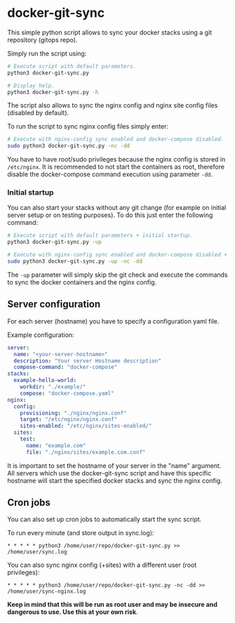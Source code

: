 # docker-git-sync
This simple python script allows to sync your docker stacks using a git repository (gitops repo).

Simply run the script using:
```sh
# Execute script with default parameters.
python3 docker-git-sync.py

# Display help.
python3 docker-git-sync.py -h
```

The script also allows to sync the nginx config and nginx site config files (disabled by default).

To run the script to sync nginx config files simply enter:
```sh
# Execute with nginx-config sync enabled and docker-compose disabled.
sudo python3 docker-git-sync.py -nc -dd
```
You have to have root/sudo privileges because the nginx config is stored in ``/etc/nginx``.
It is recommended to not start the containers as root, therefore disable the docker-compose command execution using parameter ``-dd``.

### Initial startup
You can also start your stacks without any git change (for example on initial server setup or on testing purposes).
To do this just enter the following command:

```sh
# Execute script with default parameters + initial startup.
python3 docker-git-sync.py -up

# Execute with nginx-config sync enabled and docker-compose disabled + initial startup.
sudo python3 docker-git-sync.py -up -nc -dd
```
The ``-up`` parameter will simply skip the git check and execute the commands to sync the docker containers and the nginx config.

## Server configuration
For each server (hostname) you have to specify a configuration yaml file.

Example configuration:
```yaml
server:
  name: "<your-server-hostname>"
  description: "Your server Hostname description"
  compose-command: "docker-compose"
stacks:
  example-hello-world:
    workdir: "./example/"
    compose: "docker-compose.yaml"
nginx:
  config:
    provisioning: "./nginx/nginx.conf"
    target: "/etc/nginx/nginx.conf"
    sites-enabled: "/etc/nginx/sites-enabled/"
  sites:
    test:
      name: "example.com"
      file: "./nginx/sites/example.com.conf"
```
It is important to set the hostname of your server in the "name" argument.
All servers which use the docker-git-sync script and have this specific hostname will start the specified docker stacks and sync the nginx config.

## Cron jobs
You can also set up cron jobs to automatically start the sync script.

To run every minute (and store output in sync.log): 
```cron
* * * * * python3 /home/user/repo/docker-git-sync.py >> /home/user/sync.log
```

You can also sync nginx config (+sites) with a different user (root privileges):
```cron
* * * * * python3 /home/user/repo/docker-git-sync.py -nc -dd >> /home/user/sync-nginx.log
```
**Keep in mind that this will be run as root user and may be insecure and dangerous to use. Use this at your own risk**.